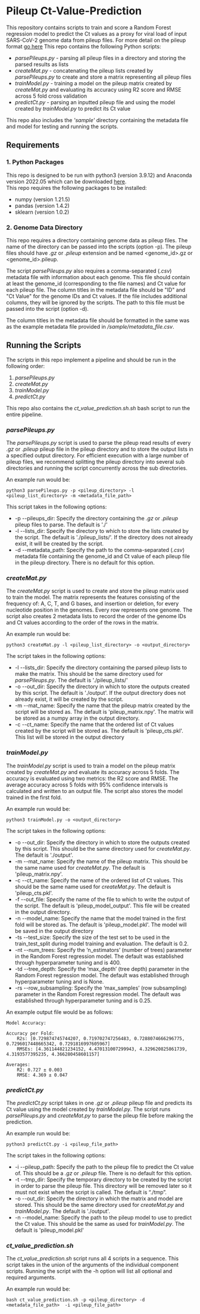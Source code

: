 # Pileup Ct-Value-Prediction
This repository contains scripts to train and score a Random Forest regression model to predict the Ct values as a proxy for viral load of input SARS-CoV-2 genome data from pileup files. For more detail on the pileup format [go here](https://en.wikipedia.org/wiki/Pileup_format)
This repo contains the following Python scripts:
* *parsePileups.py* - parsing all pileup files in a directory and storing the parsed results as lists
* *createMat.py* - concatenating the pileup lists created by *parsePileups.py* to create and store a matrix representing all pileup files
* *trainModel.py* - training a model on the pileup matrix created by *createMat.py* and evaluating its accuracy using R2 score and RMSE across 5 fold cross validation
* *predictCt.py* - parsing an inputted pileup file and using the model created by *trainModel.py* to predict its Ct value 

This repo also includes the *'sample'* directory containing the metadata file and model for testing and running the scripts.



## Requirements
### 1. Python Packages
This repo is designed to be run with python3 (version 3.9.12) and Anaconda version 2022.05 which can be downloaded [here](https://repo.anaconda.com/archive/).   
This repo requires the following packages to be installed:
* numpy (version 1.21.5)
* pandas (version 1.4.2)
* sklearn (version 1.0.2)

### 2. Genome Data Directory
This repo requires a directory containing genome data as pileup files. The name of the directory can be passed into the scripts (option -p). The pileup  files should have *.gz* or *.pileup* extension and be named \<genome_id>.gz or \<genome_id>.pileup.

The script *parsePileups.py* also requires a comma-separated (*.csv*) metadata file with information about each genome. This file should contain at least the genome_id (corresponding to the file names) and Ct value for each pileup file. The column titles in the metadata file should be "ID" and "Ct Value" for the genome IDs and Ct values. If the file includes additional columns, they will be ignored by the scripts. The path to this file must be passed into the script (option -d). 

The column titles in the metadata file should be formatted in the same was as the example metadata file provided in */sample/metadata_file.csv*.


## Running the Scripts
The scripts in this repo implement a pipeline and should be run in the following order: 
1. *parsePileups.py*
2. *createMat.py*
3. *trainModel.py*
4. *predictCt.py*

This repo also contains the *ct_value_prediction.sh.sh* bash script to run the entire pipeline.

### *parsePileups.py*
The *parsePileups.py* script is used to parse the pileup read results of every *.gz* or *.pileup* pileup file in the pileup directory and to store the output lists in a specified output directory. 
For efficient execution with a large number of pileup files, we recommend splitting the pileup directory into several sub directories and running the script concurrently across the sub directories.

An example run would be:
~~~
python3 parsePileups.py -p <pileup_directory> -l <pileup_list_directory> -m <metadata_file_path>
~~~

This script takes in the following options:
* -p --pileups_dir: Specify the directory containing the *.gz* or *.pileup* pileup files to parse. The default is './'  
* -l --lists_dir: Specify the directory to which to store the lists created by the script. The default is './pileup_lists/'. If the directory does not already exist, it will be created by the script.
* -d --metadata_path: Specify the path to the comma-separated (*.csv*) metadata file containing the genome_id and Ct value of each pileup file in the pileup directory. There is no default for this option.


### *createMat.py*
The *createMat.py* script is used to create and store the pileup matrix used to train the model. The matrix represents the features consisting of the frequency of: A, C, T, and G bases, and insertion or deletion, for every nucleotide position in the genomes. Every row represents one genome. The script also creates 2 metadata lists to record the order of the genome IDs and Ct values according to the order of the rows in the matrix.

An example run would be:
~~~
python3 createMat.py -l <pileup_list_directory> -o <output_directory>
~~~

The script takes in the following options:
* -l --lists_dir: Specify the directory containing the parsed pileup lists to make the matrix. This should be the same directory used for *parsePileups.py*. The default is './pileup_lists/'
* -o --out_dir:  Specify the directory in which to store the outputs created by this script. The default is './output'. If the output directory does not already exist, it will be created by the script.
* -m --mat_name: Specify the name that the pileup matrix created by the script will be stored as. The default is 'pileup_matrix.npy'. The matrix will be stored as a numpy array in the output directory.
* -c --ct_name: Specify the name that the ordered list of Ct values created by the script will be stored as. The default is 'pileup_cts.pkl'. This list will be stored in the output directory


### *trainModel.py*
The *trainModel.py* script is used to train a model on the pileup matrix created by *createMat.py* and evaluate its accuracy across 5 folds. The accuracy is evaluated using two metrics: the R2 score and RMSE. The average accuracy across 5 folds with 95% confidence intervals is calculated and written to an output file. The script also stores the model trained in the first fold.

An example run would be:
~~~
python3 trainModel.py -o <output_directory>
~~~

The script takes in the following options:
* -o --out_dir:  Specify the directory in which to store the outputs created by this script. This should be the same directory used for *createMat.py*. The default is './output'. 
* -m --mat_name: Specify the name of the pileup matrix. This should be the same name used for *createMat.py*. The default is 'pileup_matrix.npy'.
* -c --ct_name: Specify the name of the ordered list of Ct values. This should be the same name used for *createMat.py*. The default is 'pileup_cts.pkl'.
* -f --out_file: Specify the name of the file to which to write the output of the script. The default is 'pileup_model_output'. This file will be created in the output directory.
* -n --model_name: Specify the name that the model trained in the first fold will be stored as. The default is 'pileup_model.pkl'. The model will be saved in the output directory
* -ts --test_size: Specify the size of the test set to be used in the train_test_split during model training and evaluation. The default is 0.2.
* -nt --num_trees: Specify the ‘n_estimators’ (number of trees) parameter in the Random Forest regression model. The default was established through hyperparameter tuning and is 400.
* -td --tree_depth: Specify the ‘max_depth’ (tree depth) parameter in the Random Forest regression model. The default was established through hyperparameter tuning and is None.
* -rs --row_subsampling: Specify the ‘max_samples’ (row subsampling) parameter in the Random Forest regression model. The default was established through hyperparameter tuning and is 0.25.


An example output file would be as follows:
~~~
Model Accuracy:

Accuracy per Fold:
    R2s: [0.729874745744207, 0.719702747256483, 0.7288074666296775, 0.7296017448665342, 0.7291816997605967]
    RMSEs: [4.361144821234152, 4.470131007299943, 4.329620825861739, 4.3193577395235, 4.366280458601157]

Averages:
    R2: 0.727 ± 0.003 
    RMSE: 4.369 ± 0.047
~~~


### *predictCt.py*

The *predictCt.py* script takes in one *.gz* or *.pileup* pileup file and predicts its Ct value using the model created by *trainModel.py*. The script runs *parsePileups.py* and *createMat.py* to parse the pileup file before making the prediction.

An example run would be:
~~~
python3 predictCt.py -i <pileup_file_path> 
~~~

The script takes in the following options:
* -i --pileup_path: Specify the path to the pileup file to predict the Ct value of. This should be a *.gz* or *.pileup* file. There is no default for this option.
* -t --tmp_dir: Specify the temporary directory to be created by the script in order to parse the pileup file. This directory will be removed later so it must not exist when the script is called. The default is “./tmp”.
* -o --out_dir:  Specify the directory in which the matrix and model are stored. This should be the same directory used for *createMat.py* and *trainModel.py*. The default is './output'. 
* -n --model_name: Specify the path to the pileup model to use to predict the Ct value. This should be the same as used for *trainModel.py*. The default is 'pileup_model.pkl'


### *ct_value_prediction.sh*
The *ct_value_prediction.sh* script runs all 4 scripts in a sequence. This script takes in the union of the arguments of the individual component scripts. Running the script with the -h option will list all optional and required arguments. 

An example run would be:
~~~
bash ct_value_prediction.sh -p <pileup_directory> -d <metadata_file_path>  -i <pileup_file_path>
~~~
